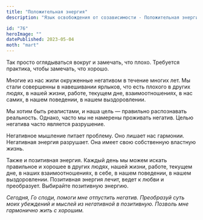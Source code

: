 ```yaml
---
title: "Положительная энергия"
description: "Язык освобождения от созависимости - Положительная энергия"

id: "76"
heroImage: ""
datePublished: 2023-05-04
moth: "mart"
---
```


Так просто оглядываться вокруг и замечать, что плохо. Требуется практика,
чтобы замечать, что хорошо.

Многие из нас жили окруженные негативом в течение многих лет. Мы стали
совершенны в навешивании ярлыков, что есть плохого в других людях, в нашей
жизни, работе, текущем дне, взаимоотношениях, в нас самих, в нашем поведении,
в нашем выздоровлении.

Мы хотим быть реалистами, и наша цель — правильно распознавать реальность.
Однако, часто мы не намерены проживать негатив. Целью негатива часто является
разрушение.

Негативное мышление питает проблему. Оно лишает нас гармонии. Негативная
энергия разрушает. Она имеет свою собственную властную жизнь.

Также и позитивная энергия. Каждый день мы можем искать правильное и хорошее в
других людях, нашей жизни, работе, текущем дне, в наших взаимоотношениях, в
себе, в нашем поведении, в нашем выздоровлении. Позитивная энергия лечит,
ведет к любви и преобразует. Выбирайте позитивную энергию.

_Сегодня,_ _Го_ _споди,_ _помоги_ _мне_ _отпустить_ _негатив._ _Преобразуй_
_суть_ _моих_ _убеждений_ _и_ _мыслей_ _из_ _негативной_ _в_ _позитивную._
_Позволь_ _мне_ _гармонично_ _жить_ _с_ _хорошим._
